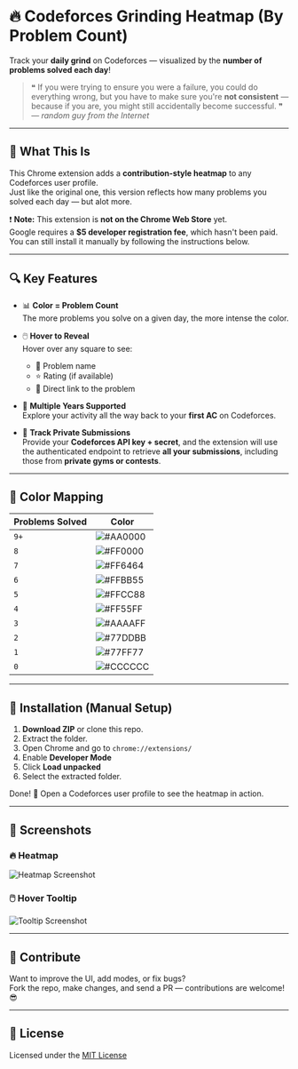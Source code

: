 # 🔥 Codeforces Grinding Heatmap (By Problem Count)

Track your **daily grind** on Codeforces — visualized by the **number of problems solved each day**!

> ❝ If you were trying to ensure you were a failure, you could do everything wrong, but you have to make sure you're **not consistent** — because if you are, you might still accidentally become successful. ❞  
> — *random guy from the Internet*


---

## 🧠 What This Is

This Chrome extension adds a **contribution-style heatmap** to any Codeforces user profile.  
Just like the original one, this version reflects how many problems you solved each day — but alot more.

❗ **Note:** This extension is **not on the Chrome Web Store** yet.  
Google requires a **$5 developer registration fee**, which hasn't been paid.  
You can still install it manually by following the instructions below.

---

## 🔍 Key Features

- 📊 **Color = Problem Count**  
  The more problems you solve on a given day, the more intense the color.

- 🖱️ **Hover to Reveal**  
  Hover over any square to see:
  - 🧠 Problem name  
  - ⭐ Rating (if available)  
  - 🔗 Direct link to the problem  

- 📅 **Multiple Years Supported**  
  Explore your activity all the way back to your **first AC** on Codeforces.

- 🔐 **Track Private Submissions**  
  Provide your **Codeforces API key + secret**, and the extension will use the authenticated endpoint to retrieve **all your submissions**, including those from **private gyms or contests**.

---

## 🌈 Color Mapping

| Problems Solved | Color |
|-----------------|--------|
| `9+`            | ![#AA0000](https://placehold.co/15x15/AA0000/AA0000.png) |
| `8`             | ![#FF0000](https://placehold.co/15x15/FF0000/FF0000.png) |
| `7`             | ![#FF6464](https://placehold.co/15x15/FF6464/FF6464.png) |
| `6`             | ![#FFBB55](https://placehold.co/15x15/FFBB55/FFBB55.png) |
| `5`             | ![#FFCC88](https://placehold.co/15x15/FFCC88/FFCC88.png) |
| `4`             | ![#FF55FF](https://placehold.co/15x15/FF55FF/FF55FF.png) |
| `3`             | ![#AAAAFF](https://placehold.co/15x15/AAAAFF/AAAAFF.png) |
| `2`             | ![#77DDBB](https://placehold.co/15x15/77DDBB/77DDBB.png) |
| `1`             | ![#77FF77](https://placehold.co/15x15/77FF77/77FF77.png) |
| `0`             | ![#CCCCCC](https://placehold.co/15x15/CCCCCC/CCCCCC.png) |

---

## 🚀 Installation (Manual Setup)

1. **Download ZIP** or clone this repo.
2. Extract the folder.
3. Open Chrome and go to `chrome://extensions/`
4. Enable **Developer Mode**
5. Click **Load unpacked**
6. Select the extracted folder.

Done! 🎉 Open a Codeforces user profile to see the heatmap in action.

---

## 📸 Screenshots

### 🔥 Heatmap
![Heatmap Screenshot](https://github.com/user-attachments/assets/6606ce43-dd9e-45bb-8a43-26b25bec6e5f)

### 🖱️ Hover Tooltip
![Tooltip Screenshot](https://github.com/user-attachments/assets/ba2c802e-870a-4ec8-af33-34cfc9a37459)

---

## 🤝 Contribute

Want to improve the UI, add modes, or fix bugs?  
Fork the repo, make changes, and send a PR — contributions are welcome! 😎

---

## 📜 License

Licensed under the [MIT License](./LICENSE)
